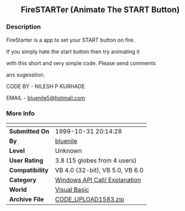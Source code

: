 ﻿<div align="center">

## FireSTARTer \(Animate The START Button\)


</div>

### Description

FireStarter is a app to set your START button on fire.

If you simply hate the start button then try animating it

with this short and very simple code. Please send comments

ans sugesstion.

CODE BY - NILESH P KURHADE

EMAIL - bluenile5@hotmail.com
 
### More Info
 


<span>             |<span>
---                |---
**Submitted On**   |1999-10-31 20:14:28
**By**             |[bluenile](https://github.com/Planet-Source-Code/PSCIndex/blob/master/ByAuthor/bluenile.md)
**Level**          |Unknown
**User Rating**    |3.8 (15 globes from 4 users)
**Compatibility**  |VB 4\.0 \(32\-bit\), VB 5\.0, VB 6\.0
**Category**       |[Windows API Call/ Explanation](https://github.com/Planet-Source-Code/PSCIndex/blob/master/ByCategory/windows-api-call-explanation__1-39.md)
**World**          |[Visual Basic](https://github.com/Planet-Source-Code/PSCIndex/blob/master/ByWorld/visual-basic.md)
**Archive File**   |[CODE\_UPLOAD1583\.zip](https://github.com/Planet-Source-Code/bluenile-firestarter-animate-the-start-button__1-4271/archive/master.zip)








